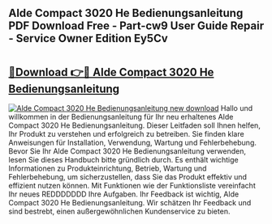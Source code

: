 ## Alde Compact 3020 He Bedienungsanleitung PDF Download Free - Part-cw9 User Guide Repair - Service Owner Edition Ey5Cv

# <h2><a href="http://df3pyo3.blite.top/?on=Alde+Compact+3020+He+Bedienungsanleitung">🔗Download 👉🔴 Alde Compact 3020 He Bedienungsanleitung</a></h2>

[![Alde Compact 3020 He Bedienungsanleitung new download](https://i.imgur.com/lujVjoI.png)](http://df3pyo3.blite.top/?on=Alde+Compact+3020+He+Bedienungsanleitung)
Hallo und willkommen in der Bedienungsanleitung für Ihr neu erhaltenes Alde Compact 3020 He Bedienungsanleitung. Dieser Leitfaden soll Ihnen helfen, Ihr Produkt zu verstehen und erfolgreich zu betreiben. Sie finden klare Anweisungen für Installation, Verwendung, Wartung und Fehlerbehebung. Bevor Sie Ihr Alde Compact 3020 He Bedienungsanleitung verwenden, lesen Sie dieses Handbuch bitte gründlich durch. Es enthält wichtige Informationen zu Produkteinrichtung, Betrieb, Wartung und Fehlerbehebung, um sicherzustellen, dass Sie das Produkt effektiv und effizient nutzen können. Mit Funktionen wie der Funktionsliste vereinfacht Ihr neues REDDDDDDD Ihre Aufgaben. Ihr Feedback ist wichtig, Alde Compact 3020 He Bedienungsanleitung. Wir schätzen Ihr Feedback und sind bestrebt, einen außergewöhnlichen Kundenservice zu bieten.
